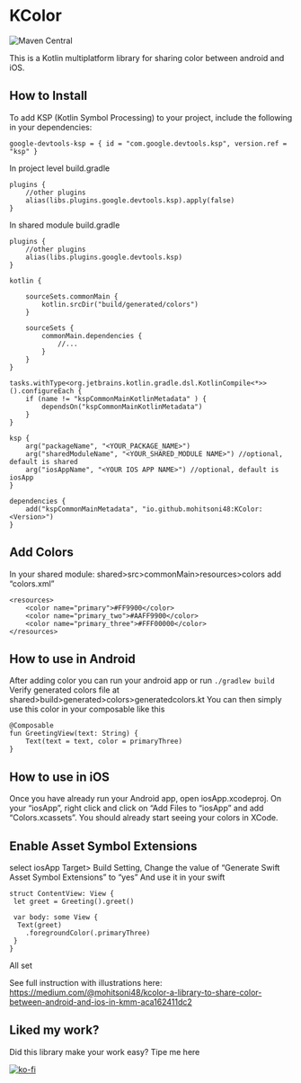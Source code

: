 # KColor

![Maven Central](https://img.shields.io/badge/Maven_Central-1.0.0.alpha2-blue)

This is a Kotlin multiplatform library for sharing color between android and iOS.

## How to Install

To add KSP (Kotlin Symbol Processing) to your project, include the following in your dependencies:

```
google-devtools-ksp = { id = "com.google.devtools.ksp", version.ref = "ksp" }

```
In project level build.gradle

```
plugins {
    //other plugins
    alias(libs.plugins.google.devtools.ksp).apply(false)
}
```

In shared module build.gradle

```
plugins {
    //other plugins
    alias(libs.plugins.google.devtools.ksp)
}

kotlin {

    sourceSets.commonMain {
        kotlin.srcDir("build/generated/colors")
    }

    sourceSets {
        commonMain.dependencies {
            //...
        }
    }
}

tasks.withType<org.jetbrains.kotlin.gradle.dsl.KotlinCompile<*>>().configureEach {
    if (name != "kspCommonMainKotlinMetadata" ) {
        dependsOn("kspCommonMainKotlinMetadata")
    }
}

ksp {
    arg("packageName", "<YOUR_PACKAGE_NAME>")
    arg("sharedModuleName", "<YOUR_SHARED_MODULE NAME>") //optional, default is shared
    arg("iosAppName", "<YOUR IOS APP NAME>") //optional, default is iosApp
}

dependencies {
    add("kspCommonMainMetadata", "io.github.mohitsoni48:KColor:<Version>")
}
```

## Add Colors
In your shared module: shared>src>commonMain>resources>colors add “colors.xml”
```
<resources>
    <color name="primary">#FF9900</color>
    <color name="primary_two">#AAFF9900</color>
    <color name="primary_three">#FFF00000</color>
</resources>
```

## How to use in Android
After adding color you can run your android app or run
```./gradlew build```
Verify generated colors file at shared>build>generated>colors>generatedcolors.kt
You can then simply use this color in your composable like this

```
@Composable
fun GreetingView(text: String) {
    Text(text = text, color = primaryThree)
}
```

## How to use in iOS

Once you have already run your Android app, open iosApp.xcodeproj. On your “iosApp”, right click and click on “Add Files to “iosApp” and add “Colors.xcassets”. You should already start seeing your colors in XCode.

## Enable Asset Symbol Extensions

select iosApp Target> Build Setting, Change the value of “Generate Swift Asset Symbol Extensions” to “yes”
And use it in your swift

```
struct ContentView: View {
 let greet = Greeting().greet()

 var body: some View {
  Text(greet)
    .foregroundColor(.primaryThree)
 }
}
```

All set

See full instruction with illustrations here: https://medium.com/@mohitsoni48/kcolor-a-library-to-share-color-between-android-and-ios-in-kmm-aca162411dc2


## Liked my work?

Did this library make your work easy? Tipe me here

[![ko-fi](https://ko-fi.com/img/githubbutton_sm.svg)](https://ko-fi.com/L3L612MBTA)
